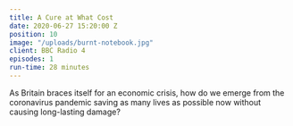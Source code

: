 ```yaml
---
title: A Cure at What Cost
date: 2020-06-27 15:20:00 Z
position: 10
image: "/uploads/burnt-notebook.jpg"
client: BBC Radio 4 
episodes: 1
run-time: 28 minutes
---
```


As Britain braces itself for an economic crisis, how do we emerge from the coronavirus pandemic saving as many lives as possible now without causing long-lasting damage?